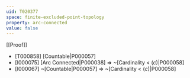 ```yaml
---
uid: T020377
space: finite-excluded-point-topology
property: arc-connected
value: false
---
```

[[Proof]]

* [T000858] [Countable|P000057]
* [I000075] [Arc Connected|P000038] => ~[Cardinality < $\mathfrak(c)$|P000058]
* [I000067] ~[Countable|P000057] => ~[Cardinality < $\mathfrak(c)$|P000058]

